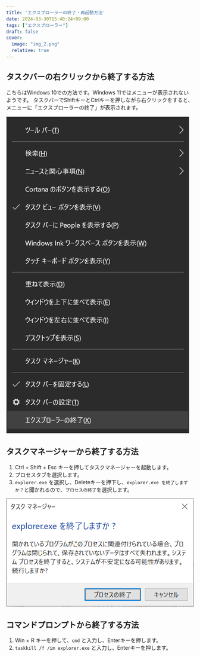 ```yaml
---
title: 'エクスプローラーの終了・再起動方法'
date: 2024-03-30T15:40:24+09:00
tags: ["エクスプローラー"]
draft: false
cover:
  image: "img_2.png"
  relative: true
---
```


## タスクバーの右クリックから終了する方法

こちらはWindows 10での方法です。Windows 11ではメニューが表示されないようです。
タスクバーでShiftキーとCtrlキーを押しながら右クリックをすると、メニューに「エクスプローラーの終了」が表示されます。

![img.png](img.png)

## タスクマネージャーから終了する方法

1. Ctrl + Shift + Esc キーを押してタスクマネージャーを起動します。
2. プロセスタブを選択します。
3. `explorer.exe` を選択し、Deleteキーを押下し、`explorer.exe を終了しますか？`と聞かれるので、`プロセスの終了`を選択します。

![img_1.png](img_1.png)

## コマンドプロンプトから終了する方法

1. Win + R キーを押して、`cmd` と入力し、Enterキーを押します。
2. `taskkill /f /im explorer.exe` と入力し、Enterキーを押します。
